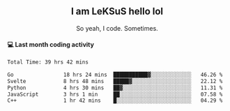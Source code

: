 <h2 align="center">I am LeKSuS hello lol</h2>
<p align="center">So yeah, I code. Sometimes.</p>

#### :computer: Last month coding activity
<!--START_SECTION:waka-->

```txt
Total Time: 39 hrs 42 mins

Go                18 hrs 24 mins  ███████████▓░░░░░░░░░░░░░   46.26 %
Svelte            8 hrs 48 mins   █████▓░░░░░░░░░░░░░░░░░░░   22.12 %
Python            4 hrs 30 mins   ██▓░░░░░░░░░░░░░░░░░░░░░░   11.31 %
JavaScript        3 hrs 1 min     ██░░░░░░░░░░░░░░░░░░░░░░░   07.58 %
C++               1 hr 42 mins    █░░░░░░░░░░░░░░░░░░░░░░░░   04.29 %
```

<!--END_SECTION:waka-->
